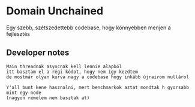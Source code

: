 # Domain Unchained

Egy szebb, szétszedettebb codebase, hogy könnyebben menjen a fejlesztés


## Developer notes
```
Main threadnak asyncnak kell lennie alapból
itt basztam el a régi kódot, hogy nem így kezdtem
de mostmár olyan kurva nagy a codebase hogy inkább újrairom nullárol
```
```
Y'all bunt kene hasznalni, mert benchmarkok aztat mondtak h gyorsabb mint egy node
(nagyon remelem nem basztak at)
```
